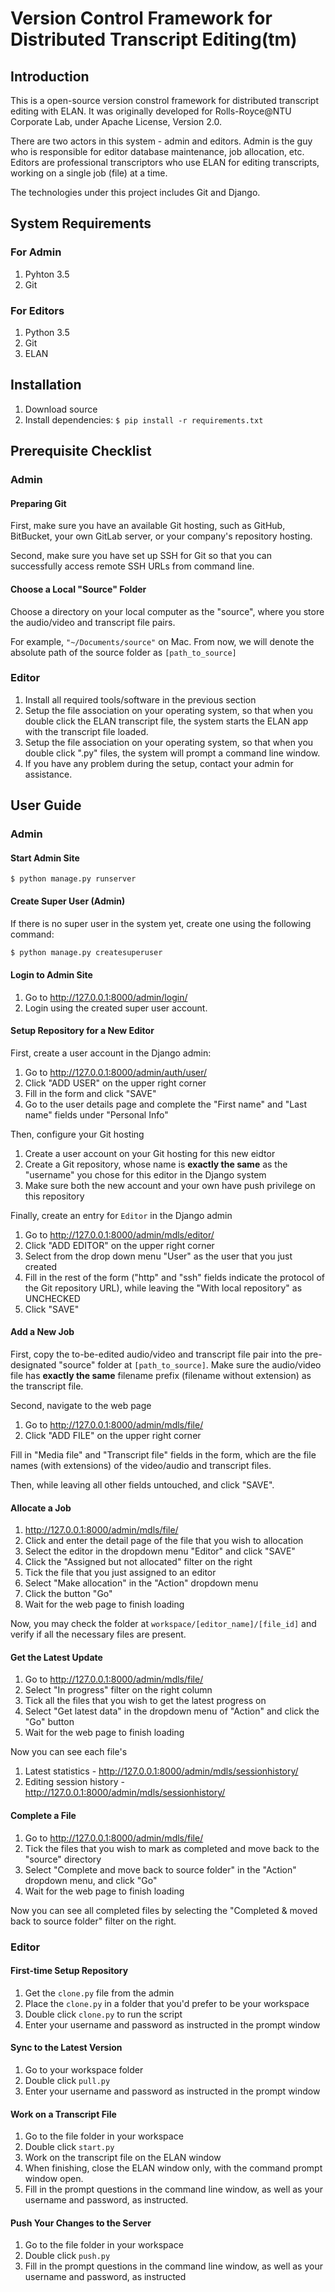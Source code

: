 # Version Control Framework for Distributed Transcript Editing(tm)

## Introduction

This is a open-source version constrol framework for distributed transcript editing with ELAN. It was originally developed for Rolls-Royce@NTU Corporate Lab, under Apache License, Version 2.0.

There are two actors in this system - admin and editors. Admin is the guy who is responsible for editor database maintenance, job allocation, etc. Editors are professional transcriptors who use ELAN for editing transcripts, working on a single job (file) at a time.

The technologies under this project includes Git and Django. 

## System Requirements

### For Admin

1. Pyhton 3.5
2. Git 

### For Editors

1. Python 3.5
2. Git
3. ELAN

## Installation

1. Download source
2. Install dependencies: `$ pip install -r requirements.txt`


## Prerequisite Checklist

### Admin

#### Preparing Git

First, make sure you have an available Git hosting, such as GitHub, BitBucket, your own GitLab server, or your company's repository hosting.

Second, make sure you have set up SSH for Git so that you can successfully access remote SSH URLs from command line.

#### Choose a Local "Source" Folder

Choose a directory on your local computer as the "source", where you store the audio/video and transcript file pairs. 

For example, `"~/Documents/source"` on Mac. From now, we will denote the absolute path of the source folder as `[path_to_source]`

### Editor

1. Install all required tools/software in the previous section
1. Setup the file association on your operating system, so that when you double click the ELAN transcript file, the system starts the ELAN app with the transcript file loaded.
1. Setup the file association on your operating system, so that when you double click ".py" files, the system will prompt a command line window.
1. If you have any problem during the setup, contact your admin for assistance.

## User Guide

### Admin

#### Start Admin Site

`$ python manage.py runserver`

#### Create Super User (Admin)

If there is no super user in the system yet, create one using the following command:

```bash
$ python manage.py createsuperuser
```

#### Login to Admin Site

1. Go to http://127.0.0.1:8000/admin/login/
1. Login using the created super user account.

#### Setup Repository for a New Editor

First, create a user account in the Django admin:

1. Go to http://127.0.0.1:8000/admin/auth/user/
1. Click "ADD USER" on the upper right corner
1. Fill in the form and click "SAVE"
1. Go to the user details page and complete the "First name" and "Last name" fields under "Personal Info"

Then, configure your Git hosting

1. Create a user account on your Git hosting for this new eidtor
1. Create a Git repository, whose name is **exactly the same** as the "username" you chose for this editor in the Django system
1. Make sure both the new account and your own have push privilege on this repository

Finally, create an entry for `Editor` in the Django admin

1. Go to http://127.0.0.1:8000/admin/mdls/editor/
1. Click "ADD EDITOR" on the upper right corner
1. Select from the drop down menu "User" as the user that you just created
1. Fill in the rest of the form ("http" and "ssh" fields indicate the protocol of the Git repository URL), while leaving the "With local repository" as UNCHECKED
1. Click "SAVE"

#### Add a New Job

First, copy the to-be-edited audio/video and transcript file pair into the pre-designated "source" folder at `[path_to_source]`. Make sure the audio/video file has **exactly the same** filename prefix (filename without extension) as the transcript file.

Second, navigate to the web page

1. Go to http://127.0.0.1:8000/admin/mdls/file/
1. Click "ADD FILE" on the upper right corner

Fill in "Media file" and "Transcript file" fields in the form, which are the file names (with extensions) of the video/audio and transcript files.

Then, while leaving all other fields untouched, and click "SAVE".

#### Allocate a Job

1. http://127.0.0.1:8000/admin/mdls/file/
1. Click and enter the detail page of the file that you wish to allocation
1. Select the editor in the dropdown menu "Editor" and click "SAVE"
1. Click the "Assigned but not allocated" filter on the right
1. Tick the file that you just assigned to an editor
1. Select "Make allocation" in the "Action" dropdown menu
1. Click the button "Go"
1. Wait for the web page to finish loading

Now, you may check the folder at `workspace/[editor_name]/[file_id]` and verify if all the necessary files are present.

#### Get the Latest Update

1. Go to http://127.0.0.1:8000/admin/mdls/file/
1. Select "In progress" filter on the right column
1. Tick all the files that you wish to get the latest progress on
1. Select "Get latest data" in the dropdown menu of "Action" and click the "Go" button
1. Wait for the web page to finish loading

Now you can see each file's

1. Latest statistics - http://127.0.0.1:8000/admin/mdls/sessionhistory/
1. Editing session history - http://127.0.0.1:8000/admin/mdls/sessionhistory/

#### Complete a File

1. Go to http://127.0.0.1:8000/admin/mdls/file/
1. Tick the files that you wish to mark as completed and move back to the "source"  directory
1. Select "Complete and move back to source folder" in the "Action" dropdown menu, and click "Go"
1. Wait for the web page to finish loading

Now you can see all completed files by selecting the "Completed & moved back to source folder" filter on the right.

### Editor

#### First-time Setup Repository

1. Get the `clone.py` file from the admin
1. Place the `clone.py` in a folder that you'd prefer to be your workspace
1. Double click `clone.py` to run the script
1. Enter your username and password as instructed in the prompt window

#### Sync to the Latest Version

1. Go to your workspace folder
1. Double click `pull.py`
1. Enter your username and password as instructed in the prompt window

#### Work on a Transcript File

1. Go to the file folder in your workspace
1. Double click `start.py`
1. Work on the transcript file on the ELAN window
1. When finishing, close the ELAN window only, with the command prompt window open.
1. Fill in the prompt questions in the command line window, as well as your username and password, as instructed.

#### Push Your Changes to the Server

1. Go to the file folder in your workspace
1. Double click `push.py`
1. Fill in the prompt questions in the command line window, as well as your username and password, as instructed
